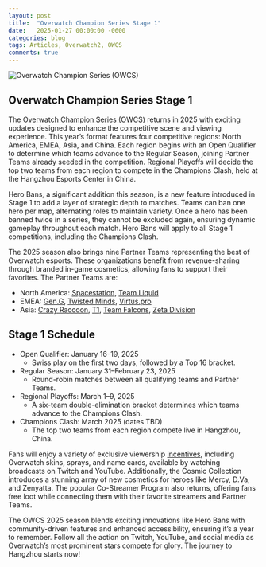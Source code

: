 ```yaml
---
layout: post
title:  "Overwatch Champion Series Stage 1"
date:   2025-01-27 00:00:00 -0600
categories: blog
tags: Articles, Overwatch2, OWCS
comments: true
---
```

![Overwatch Champion Series (OWCS)](https://esports.overwatch.com/_next/image?&q=100&w=1920&url=https://a.storyblok.com/f/267720/1920x1080/7abb777c0f/stage1kbugheader.png)

## Overwatch Champion Series Stage 1

The [Overwatch Champion Series (OWCS)](https://esports.overwatch.com/en-us/news/owcs-2025-stage-1) returns in 2025 with exciting updates designed to enhance the competitive scene and viewing experience. This year’s format features four competitive regions: North America, EMEA, Asia, and China. Each region begins with an Open Qualifier to determine which teams advance to the Regular Season, joining Partner Teams already seeded in the competition. Regional Playoffs will decide the top two teams from each region to compete in the Champions Clash, held at the Hangzhou Esports Center in China.

Hero Bans, a significant addition this season, is a new feature introduced in Stage 1 to add a layer of strategic depth to matches. Teams can ban one hero per map, alternating roles to maintain variety. Once a hero has been banned twice in a series, they cannot be excluded again, ensuring dynamic gameplay throughout each match. Hero Bans will apply to all Stage 1 competitions, including the Champions Clash.

The 2025 season also brings nine Partner Teams representing the best of Overwatch esports. These organizations benefit from revenue-sharing through branded in-game cosmetics, allowing fans to support their favorites. The Partner Teams are:

- North America: [Spacestation](https://liquipedia.net/overwatch/Spacestation_Gaming), [Team Liquid](https://liquipedia.net/overwatch/Team_Liquid)
- EMEA: [Gen.G](https://liquipedia.net/overwatch/Gen.G_Esports), [Twisted Minds](https://liquipedia.net/overwatch/Twisted_Minds), [Virtus.pro](https://liquipedia.net/overwatch/Virtus.pro)
- Asia: [Crazy Raccoon](https://liquipedia.net/overwatch/Crazy_Raccoon), [T1](https://liquipedia.net/overwatch/T1), [Team Falcons](https://liquipedia.net/overwatch/Team_Falcons), [Zeta Division](https://liquipedia.net/overwatch/ZETA_DIVISION)

## Stage 1 Schedule

- Open Qualifier: January 16–19, 2025
  - Swiss play on the first two days, followed by a Top 16 bracket.
- Regular Season: January 31–February 23, 2025
  - Round-robin matches between all qualifying teams and Partner Teams.
- Regional Playoffs: March 1–9, 2025
  - A six-team double-elimination bracket determines which teams advance to the Champions Clash.
- Champions Clash: March 2025 (dates TBD)
  - The top two teams from each region compete live in Hangzhou, China.

Fans will enjoy a variety of exclusive viewership [incentives](https://esports.overwatch.com/en-us/rewards), including Overwatch skins, sprays, and name cards, available by watching broadcasts on Twitch and YouTube. Additionally, the Cosmic Collection introduces a stunning array of new cosmetics for heroes like Mercy, D.Va, and Zenyatta. The popular Co-Streamer Program also returns, offering fans free loot while connecting them with their favorite streamers and Partner Teams.

The OWCS 2025 season blends exciting innovations like Hero Bans with community-driven features and enhanced accessibility, ensuring it’s a year to remember. Follow all the action on Twitch, YouTube, and social media as Overwatch’s most prominent stars compete for glory. The journey to Hangzhou starts now!
